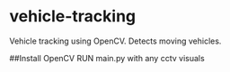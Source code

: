 # vehicle-tracking
Vehicle tracking using OpenCV. Detects moving vehicles.


##Install OpenCV
RUN main.py with any cctv visuals 
